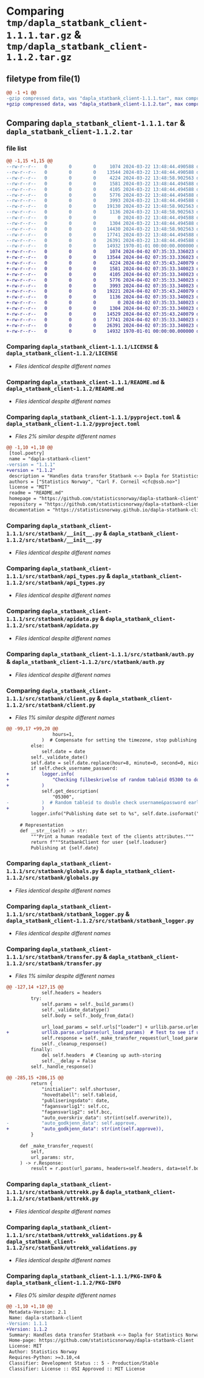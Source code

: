 # Comparing `tmp/dapla_statbank_client-1.1.1.tar.gz` & `tmp/dapla_statbank_client-1.1.2.tar.gz`

## filetype from file(1)

```diff
@@ -1 +1 @@
-gzip compressed data, was "dapla_statbank_client-1.1.1.tar", max compression
+gzip compressed data, was "dapla_statbank_client-1.1.2.tar", max compression
```

## Comparing `dapla_statbank_client-1.1.1.tar` & `dapla_statbank_client-1.1.2.tar`

### file list

```diff
@@ -1,15 +1,15 @@
--rw-r--r--   0        0        0     1074 2024-03-22 13:48:44.490588 dapla_statbank_client-1.1.1/LICENSE
--rw-r--r--   0        0        0    13544 2024-03-22 13:48:44.490588 dapla_statbank_client-1.1.1/README.md
--rw-r--r--   0        0        0     4224 2024-03-22 13:48:58.902563 dapla_statbank_client-1.1.1/pyproject.toml
--rw-r--r--   0        0        0     1581 2024-03-22 13:48:44.494588 dapla_statbank_client-1.1.1/src/statbank/__init__.py
--rw-r--r--   0        0        0     4105 2024-03-22 13:48:44.494588 dapla_statbank_client-1.1.1/src/statbank/api_types.py
--rw-r--r--   0        0        0     5776 2024-03-22 13:48:44.494588 dapla_statbank_client-1.1.1/src/statbank/apidata.py
--rw-r--r--   0        0        0     3993 2024-03-22 13:48:44.494588 dapla_statbank_client-1.1.1/src/statbank/auth.py
--rw-r--r--   0        0        0    19130 2024-03-22 13:48:58.902563 dapla_statbank_client-1.1.1/src/statbank/client.py
--rw-r--r--   0        0        0     1136 2024-03-22 13:48:58.902563 dapla_statbank_client-1.1.1/src/statbank/globals.py
--rw-r--r--   0        0        0        0 2024-03-22 13:48:44.494588 dapla_statbank_client-1.1.1/src/statbank/py.typed
--rw-r--r--   0        0        0     1304 2024-03-22 13:48:44.494588 dapla_statbank_client-1.1.1/src/statbank/statbank_logger.py
--rw-r--r--   0        0        0    14430 2024-03-22 13:48:58.902563 dapla_statbank_client-1.1.1/src/statbank/transfer.py
--rw-r--r--   0        0        0    17741 2024-03-22 13:48:44.494588 dapla_statbank_client-1.1.1/src/statbank/uttrekk.py
--rw-r--r--   0        0        0    26391 2024-03-22 13:48:44.494588 dapla_statbank_client-1.1.1/src/statbank/uttrekk_validations.py
--rw-r--r--   0        0        0    14932 1970-01-01 00:00:00.000000 dapla_statbank_client-1.1.1/PKG-INFO
+-rw-r--r--   0        0        0     1074 2024-04-02 07:35:33.336023 dapla_statbank_client-1.1.2/LICENSE
+-rw-r--r--   0        0        0    13544 2024-04-02 07:35:33.336023 dapla_statbank_client-1.1.2/README.md
+-rw-r--r--   0        0        0     4224 2024-04-02 07:35:43.240079 dapla_statbank_client-1.1.2/pyproject.toml
+-rw-r--r--   0        0        0     1581 2024-04-02 07:35:33.340023 dapla_statbank_client-1.1.2/src/statbank/__init__.py
+-rw-r--r--   0        0        0     4105 2024-04-02 07:35:33.340023 dapla_statbank_client-1.1.2/src/statbank/api_types.py
+-rw-r--r--   0        0        0     5776 2024-04-02 07:35:33.340023 dapla_statbank_client-1.1.2/src/statbank/apidata.py
+-rw-r--r--   0        0        0     3993 2024-04-02 07:35:33.340023 dapla_statbank_client-1.1.2/src/statbank/auth.py
+-rw-r--r--   0        0        0    19221 2024-04-02 07:35:43.240079 dapla_statbank_client-1.1.2/src/statbank/client.py
+-rw-r--r--   0        0        0     1136 2024-04-02 07:35:33.340023 dapla_statbank_client-1.1.2/src/statbank/globals.py
+-rw-r--r--   0        0        0        0 2024-04-02 07:35:33.340023 dapla_statbank_client-1.1.2/src/statbank/py.typed
+-rw-r--r--   0        0        0     1304 2024-04-02 07:35:33.340023 dapla_statbank_client-1.1.2/src/statbank/statbank_logger.py
+-rw-r--r--   0        0        0    14529 2024-04-02 07:35:43.240079 dapla_statbank_client-1.1.2/src/statbank/transfer.py
+-rw-r--r--   0        0        0    17741 2024-04-02 07:35:33.340023 dapla_statbank_client-1.1.2/src/statbank/uttrekk.py
+-rw-r--r--   0        0        0    26391 2024-04-02 07:35:33.340023 dapla_statbank_client-1.1.2/src/statbank/uttrekk_validations.py
+-rw-r--r--   0        0        0    14932 1970-01-01 00:00:00.000000 dapla_statbank_client-1.1.2/PKG-INFO
```

### Comparing `dapla_statbank_client-1.1.1/LICENSE` & `dapla_statbank_client-1.1.2/LICENSE`

 * *Files identical despite different names*

### Comparing `dapla_statbank_client-1.1.1/README.md` & `dapla_statbank_client-1.1.2/README.md`

 * *Files identical despite different names*

### Comparing `dapla_statbank_client-1.1.1/pyproject.toml` & `dapla_statbank_client-1.1.2/pyproject.toml`

 * *Files 2% similar despite different names*

```diff
@@ -1,10 +1,10 @@
 [tool.poetry]
 name = "dapla-statbank-client"
-version = "1.1.1"
+version = "1.1.2"
 description = "Handles data transfer Statbank <-> Dapla for Statistics Norway"
 authors = ["Statistics Norway", "Carl F. Corneil <cfc@ssb.no>"]
 license = "MIT"
 readme = "README.md"
 homepage = "https://github.com/statisticsnorway/dapla-statbank-client"
 repository = "https://github.com/statisticsnorway/dapla-statbank-client"
 documentation = "https://statisticsnorway.github.io/dapla-statbank-client"
```

### Comparing `dapla_statbank_client-1.1.1/src/statbank/__init__.py` & `dapla_statbank_client-1.1.2/src/statbank/__init__.py`

 * *Files identical despite different names*

### Comparing `dapla_statbank_client-1.1.1/src/statbank/api_types.py` & `dapla_statbank_client-1.1.2/src/statbank/api_types.py`

 * *Files identical despite different names*

### Comparing `dapla_statbank_client-1.1.1/src/statbank/apidata.py` & `dapla_statbank_client-1.1.2/src/statbank/apidata.py`

 * *Files identical despite different names*

### Comparing `dapla_statbank_client-1.1.1/src/statbank/auth.py` & `dapla_statbank_client-1.1.2/src/statbank/auth.py`

 * *Files identical despite different names*

### Comparing `dapla_statbank_client-1.1.1/src/statbank/client.py` & `dapla_statbank_client-1.1.2/src/statbank/client.py`

 * *Files 1% similar despite different names*

```diff
@@ -99,17 +99,20 @@
                 hours=1,
             )  # Compensate for setting the timezone, stop publishing date from moving
         else:
             self.date = date
         self._validate_date()
         self.date = self.date.replace(hour=8, minute=0, second=0, microsecond=0)
         if self.check_username_password:
+            logger.info(
+                "Checking filbeskrivelse of random tableid 05300 to double-check username & password early.",
+            )
             self.get_description(
                 "05300",
-            )  # Random tableid to double check username&password early
+            )
         logger.info("Publishing date set to %s", self.date.isoformat("T", "seconds"))
 
     # Representation
     def __str__(self) -> str:
         """Print a human readable text of the clients attributes."""
         return f"""StatbankClient for user {self.loaduser}
         Publishing at {self.date}
```

### Comparing `dapla_statbank_client-1.1.1/src/statbank/globals.py` & `dapla_statbank_client-1.1.2/src/statbank/globals.py`

 * *Files identical despite different names*

### Comparing `dapla_statbank_client-1.1.1/src/statbank/statbank_logger.py` & `dapla_statbank_client-1.1.2/src/statbank/statbank_logger.py`

 * *Files identical despite different names*

### Comparing `dapla_statbank_client-1.1.1/src/statbank/transfer.py` & `dapla_statbank_client-1.1.2/src/statbank/transfer.py`

 * *Files 1% similar despite different names*

```diff
@@ -127,14 +127,15 @@
             self.headers = headers
         try:
             self.params = self._build_params()
             self._validate_datatype()
             self.body = self._body_from_data()
 
             url_load_params = self.urls["loader"] + urllib.parse.urlencode(self.params)
+            urllib.parse.urlparse(url_load_params)  # Test to see if url is valid format
             self.response = self._make_transfer_request(url_load_params)
             self._cleanup_response()
         finally:
             del self.headers  # Cleaning up auth-storing
             self.__delay = False
         self._handle_response()
 
@@ -285,15 +286,15 @@
         return {
             "initialier": self.shortuser,
             "hovedtabell": self.tableid,
             "publiseringsdato": date,
             "fagansvarlig1": self.cc,
             "fagansvarlig2": self.bcc,
             "auto_overskriv_data": str(int(self.overwrite)),
-            "auto_godkjenn_data": self.approve,
+            "auto_godkjenn_data": str(int(self.approve)),
         }
 
     def _make_transfer_request(
         self,
         url_params: str,
     ) -> r.Response:
         result = r.post(url_params, headers=self.headers, data=self.body, timeout=15)
```

### Comparing `dapla_statbank_client-1.1.1/src/statbank/uttrekk.py` & `dapla_statbank_client-1.1.2/src/statbank/uttrekk.py`

 * *Files identical despite different names*

### Comparing `dapla_statbank_client-1.1.1/src/statbank/uttrekk_validations.py` & `dapla_statbank_client-1.1.2/src/statbank/uttrekk_validations.py`

 * *Files identical despite different names*

### Comparing `dapla_statbank_client-1.1.1/PKG-INFO` & `dapla_statbank_client-1.1.2/PKG-INFO`

 * *Files 0% similar despite different names*

```diff
@@ -1,10 +1,10 @@
 Metadata-Version: 2.1
 Name: dapla-statbank-client
-Version: 1.1.1
+Version: 1.1.2
 Summary: Handles data transfer Statbank <-> Dapla for Statistics Norway
 Home-page: https://github.com/statisticsnorway/dapla-statbank-client
 License: MIT
 Author: Statistics Norway
 Requires-Python: >=3.10,<4
 Classifier: Development Status :: 5 - Production/Stable
 Classifier: License :: OSI Approved :: MIT License
```

